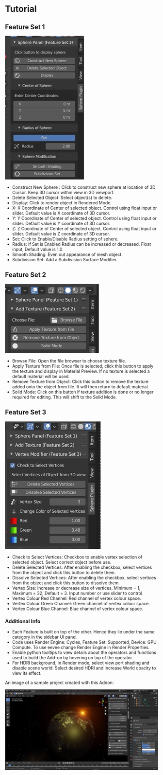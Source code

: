 
# Tutorial

## Feature Set 1

![FS1](https://github.com/rajdeepadak/Blender-Sphere-Plugin/blob/master/Images/fs1.jpg)

-	Construct New Sphere : Click to construct new sphere at location of 3D Cursor. Keep 3D cursor within view in 3D viewport.
-	Delete Selected Object: Select object(s) to delete.
-	Display: Click to render object in Rendered Mode.
-	X: X Coordinate of Center of selected object. Control using float input or slider. Default value is X coordinate of 3D cursor.
-	Y: Y Coordinate of Center of selected object. Control using float input or slider. Default value is Y coordinate of 3D cursor.
-	Z: Z Coordinate of Center of selected object. Control using float input or slider. Default value is Z coordinate of 3D cursor.
-	Set: Click to Enable/Disable Radius setting of sphere.
-	Radius: If Set is Enabled Radius can be increased or decreased. Float input, Default value is 1.0.
-	Smooth Shading: Even out appearance of mesh object.
-	Subdivision Set: Add a Subdivision Surface Modifier.

## Feature Set 2

![FS2](https://github.com/rajdeepadak/Blender-Sphere-Plugin/blob/master/Images/fs2.jpg)

-	Browse File: Open the file browser to choose texture file.
-	Apply Texture from File: Once file is selected, click this button to apply the texture and display in Material Preview. If no texture is selected a default material will be used.
-	Remove Texture from Object: Click this button to remove the texture added onto the object from file. It will then return to default material.
-	Solid Mode: Click on this button if texture addition is done or no longer required for editing. This will shift to the Solid Mode.

## Feature Set 3

![FS3](https://github.com/rajdeepadak/Blender-Sphere-Plugin/blob/master/Images/fs3.jpg)

-	Check to Select Vertices: Checkbox to enable vertex selection of selected object. Select correct object before use.
-	Delete Selected Vertices: After enabling the checkbox, select vertices from the object and click this button to delete them.
-	Dissolve Selected Vertices: After enabling the checkbox, select vertices from the object and click this button to dissolve them.
-	Vertex Size: Increase or decrease size of vertices. Minimum = 1, Maximum = 32, Default = 3. Input number or use slider to control.
-	Vertex Colour Red Channel: Red channel of vertex colour space.
-	Vertex Colour Green Channel: Green channel of vertex colour space.
-	Vertex Colour Blue Channel: Blue channel of vertex colour space.

### Additional Info

-	Each Feature is built on top of the other. Hence they lie under the same category in the sidebar UI panel.
-	Code uses Render Engine: Cycles, Feature Set: Supported, Device: GPU Compute. To use eevee change Render Engine in Render Properties.
-	Enable python tooltips to view details about the operators and functions used to build the Add-on by hovering on top of the operator.
-	For HDRI background, in Render mode, select view port shading and disable scene world. Select desired HDRI and increase World opacity to view its effect.

An image of a sample project created with this Addon:

![Proj](https://github.com/rajdeepadak/Blender-Sphere-Plugin/blob/master/Images/proj.jpg)

